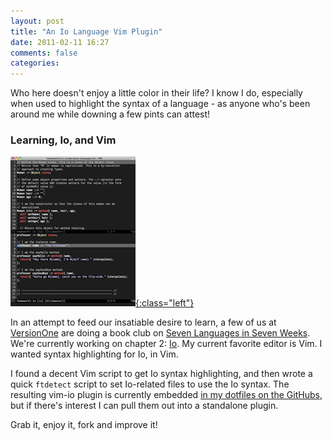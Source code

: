 ```yaml
---
layout: post
title: "An Io Language Vim Plugin"
date: 2011-02-11 16:27
comments: false
categories:
---
```


Who here doesn't enjoy a little color in their life? I know I do, especially when
used to highlight the syntax of a language - as anyone who's been around me while
downing a few pints can attest!

<h3>Learning, Io, and Vim</h3>

[![Io Syntax Highlighting in Vim](/assets/images/posts/io-syntax-thumb.png){:class="left"}](/images/posts/io-syntax.png)

In an attempt to feed our insatiable desire to learn, a
few of us at <a title="VersionOne: Simplifying Software Delivery" href=
"http://versionone.com" rel="external">VersionOne</a> are doing a book club on
<a title="Seven Languages in Seven Weeks: A Pragmatic Guide to Learning Programming Languages"
href=
"http://www.amazon.com/gp/product/193435659X?ie=UTF8&amp;tag=stevenharman-20&amp;linkCode=as2&amp;camp=1789&amp;creative=390957&amp;creativeASIN=193435659X"
rel="external">Seven Languages in Seven Weeks</a>. We're currently working on chapter
2: <a title="Io Language" href="http://iolanguage.com/" rel="external">Io</a>. My
current favorite editor is Vim. I wanted syntax highlighting for Io, in Vim.

I found a decent Vim script to get Io syntax highlighting, and then wrote a quick
`ftdetect` script to set Io-related files to use the Io syntax. The
resulting vim-io plugin is currently embedded <a title="vim-io: Io, for Vim!" href=
"https://github.com/stevenharman/config/tree/master/.vim/bundle/vim-io" rel=
"external">in my dotfiles on the GitHubs</a>, but if there's interest I can pull them
out into a standalone plugin.

Grab it, enjoy it, fork and improve it!
